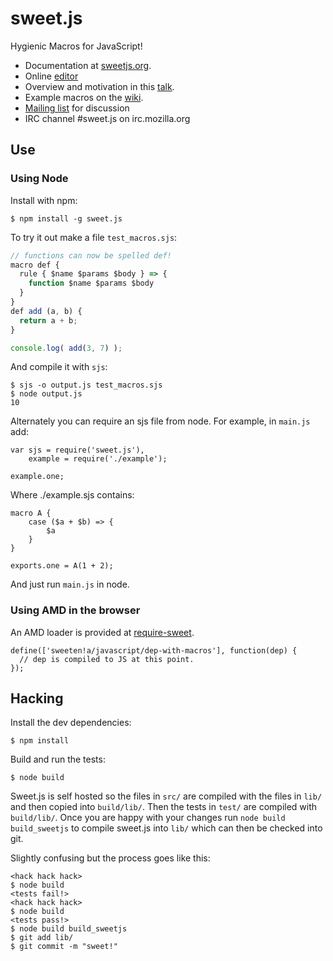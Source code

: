 sweet.js
========

Hygienic Macros for JavaScript!

* Documentation at [sweetjs.org](http://sweetjs.org).
* Online [editor](http://sweetjs.org/browser/editor.html)
* Overview and motivation in this [talk](https://air.mozilla.org/sweetjs/).
* Example macros on the [wiki](https://github.com/mozilla/sweet.js/wiki/Example-macros). 
* [Mailing list](https://groups.google.com/forum/#!forum/sweetjs) for discussion
* IRC channel #sweet.js on irc.mozilla.org

## Use

### Using Node

Install with npm:

    $ npm install -g sweet.js

To try it out make a file `test_macros.sjs`:

```js
// functions can now be spelled def!
macro def {
  rule { $name $params $body } => {
    function $name $params $body
  }
}
def add (a, b) {
  return a + b;
}

console.log( add(3, 7) );
```

And compile it with `sjs`:

    $ sjs -o output.js test_macros.sjs
    $ node output.js
    10

Alternately you can require an sjs file from node. For example, in `main.js` add:

    var sjs = require('sweet.js'),
        example = require('./example');
    
    example.one;

Where ./example.sjs contains:

    macro A {
        case ($a + $b) => {
	        $a
	    }
    }

    exports.one = A(1 + 2);

And just run `main.js` in node.

### Using AMD in the browser

An AMD loader is provided at [require-sweet](https://github.com/iammerrick/require-sweet).

    define(['sweeten!a/javascript/dep-with-macros'], function(dep) {
      // dep is compiled to JS at this point.
    });

## Hacking

Install the dev dependencies:

    $ npm install

Build and run the tests:

    $ node build
    
Sweet.js is self hosted so the files in `src/` are compiled with the files in `lib/` and then copied into `build/lib/`. Then the tests in `test/` are compiled with `build/lib/`. Once you are happy with your changes run `node build build_sweetjs` to compile sweet.js into `lib/` which can then be checked into git.

Slightly confusing but the process goes like this:

    <hack hack hack>
    $ node build
    <tests fail!>
    <hack hack hack>
    $ node build
    <tests pass!>
    $ node build build_sweetjs
    $ git add lib/
    $ git commit -m "sweet!"
    
